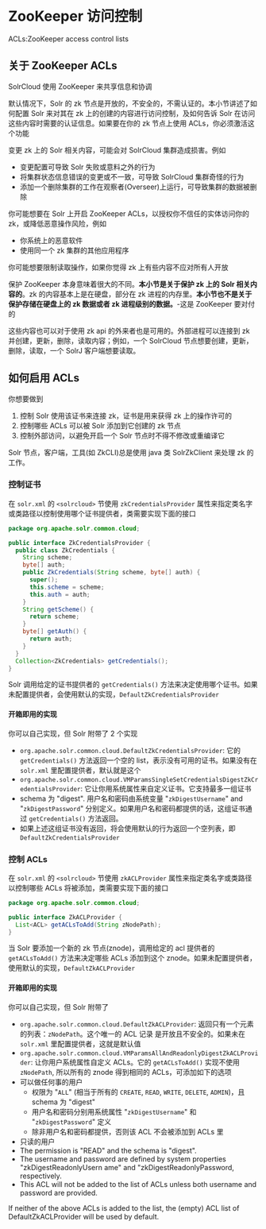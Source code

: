 # ZooKeeper 访问控制

ACLs:ZooKeeper access control lists 

## 关于 ZooKeeper ACLs

SolrCloud 使用 ZooKeeper 来共享信息和协调

默认情况下，Solr 的 zk 节点是开放的，不安全的，不需认证的。本小节讲述了如何配置 Solr 来对其在 zk 上的创建的内容进行访问控制，及如何告诉 Solr 在访问这些内容时需要的认证信息。如果要在你的 zk 节点上使用 ACLs，你必须激活这个功能

变更 zk 上的 Solr 相关内容，可能会对 SolrCloud 集群造成损害。例如

* 变更配置可导致 Solr 失败或意料之外的行为
* 将集群状态信息错误的变更或不一致，可导致 SolrCloud 集群奇怪的行为
* 添加一个删除集群的工作在观察者(Overseer)上运行，可导致集群的数据被删除

你可能想要在 Solr 上开启 ZooKeeper ACLs，以授权你不信任的实体访问你的 zk，或降低恶意操作风险，例如

* 你系统上的恶意软件
* 使用同一个 zk 集群的其他应用程序

你可能想要限制读取操作，如果你觉得 zk 上有些内容不应对所有人开放

保护 ZooKeeper 本身意味着很大的不同。**本小节是关于保护 zk 上的 Solr 相关内容的**。zk 的内容基本上是在硬盘，部分在 zk 进程的内存里。**本小节也不是关于保护存储在硬盘上的 zk 数据或者 zk 进程级别的数据。**-这是 ZooKeeper 要对付的

这些内容也可以对于使用 zk api 的外来者也是可用的。外部进程可以连接到 zk 并创建，更新，删除，读取内容；例如，一个 SolrCloud 节点想要创建，更新，删除，读取，一个 SolrJ 客户端想要读取。

## 如何启用 ACLs

你想要做到

1. 控制 Solr 使用该证书来连接 zk，证书是用来获得 zk 上的操作许可的
2. 控制哪些 ACLs 可以被 Solr 添加到它创建的 zk 节点
3. 控制外部访问，以避免开启一个 Solr 节点时不得不修改或重编译它

Solr 节点，客户端，工具(如 ZkCLI)总是使用 java 类 SolrZkClient 来处理 zk 的工作。

### 控制证书

在 `solr.xml` 的 `<solrcloud>` 节使用 `zkCredentialsProvider` 属性来指定类名字或类路径以控制使用哪个证书提供者，类需要实现下面的接口

```java
package org.apache.solr.common.cloud;

public interface ZkCredentialsProvider {
  public class ZkCredentials {
    String scheme;
    byte[] auth;
    public ZkCredentials(String scheme, byte[] auth) {
      super();
      this.scheme = scheme;
      this.auth = auth;
    }
    String getScheme() {
      return scheme;
    }
    byte[] getAuth() {
      return auth;
    }
  }
  Collection<ZkCredentials> getCredentials();
}
```

Solr 调用给定的证书提供者的 `getCredentials()` 方法来决定使用哪个证书。如果未配置提供者，会使用默认的实现，`DefaultZkCredentialsProvider` 

#### 开箱即用的实现

你可以自己实现，但 Solr 附带了 2 个实现

* `org.apache.solr.common.cloud.DefaultZkCredentialsProvider`: 它的 `getCredentials()` 方法返回一个空的 list，表示没有可用的证书。如果没有在 `solr.xml` 里配置提供者，默认就是这个
* `org.apache.solr.common.cloud.VMParamsSingleSetCredentialsDigestZkCredentialsProvider`: 它让你用系统属性来自定义证书。它支持最多一组证书
 * schema 为 "digest". 用户名和密码由系统变量 "`zkDigestUsername`" and "`zkDigestPassword`" 分别定义。如果用户名和密码都提供的话，这组证书通过 `getCredentials()` 方法返回。
 * 如果上述这组证书没有返回，将会使用默认的行为返回一个空列表，即 `DefaultZkCredentialsProvider`

### 控制 ACLs

在 `solr.xml` 的 `<solrcloud>` 节使用 `zkACLProvider` 属性来指定类名字或类路径以控制哪些 ACLs 将被添加，类需要实现下面的接口

```java
package org.apache.solr.common.cloud;

public interface ZkACLProvider {
  List<ACL> getACLsToAdd(String zNodePath);
}
```

当 Solr 要添加一个新的 zk 节点(znode)，调用给定的 acl 提供者的 `getACLsToAdd()` 方法来决定哪些 ACLs 添加到这个 znode。如果未配置提供者，使用默认的实现，`DefaultZkACLProvider`

#### 开箱即用的实现

你可以自己实现，但 Solr 附带了

* `org.apache.solr.common.cloud.DefaultZkACLProvider`: 返回只有一个元素的列表：`zNodePath`。这个唯一的 ACL 记录 是开放且不安全的。如果未在 `solr.xml` 里配置提供者，这就是默认值
* `org.apache.solr.common.cloud.VMParamsAllAndReadonlyDigestZkACLProvider`: 让你用户系统属性自定义 ACLs。它的 `getACLsToAdd()` 实现不使用 `zNodePath`, 所以所有的 znode 得到相同的 ACLs，可添加如下的选项
 * 可以做任何事的用户 
   * 权限为 "`ALL`" (相当于所有的 `CREATE`, `READ`, `WRITE`, `DELETE`, `ADMIN`)，且 schema 为 "digest"
   * 用户名和密码分别用系统属性 "`zkDigestUsername`" 和 "`zkDigestPassword`" 定义
   * 除非用户名和密码都提供，否则该 ACL 不会被添加到 ACLs 里
  * 只读的用户
   * The permission is "READ" and the schema is "digest". 
   * The username and password are defined by system properties "zkDigestReadonlyUsern
ame" and "zkDigestReadonlyPassword, respectively. 
   * This ACL will not be added to the list of ACLs unless both username and password are provided.
      
   If neither of the above ACLs is added to the list, the (empty) ACL list of DefaultZkACLProvider will be used by default.


